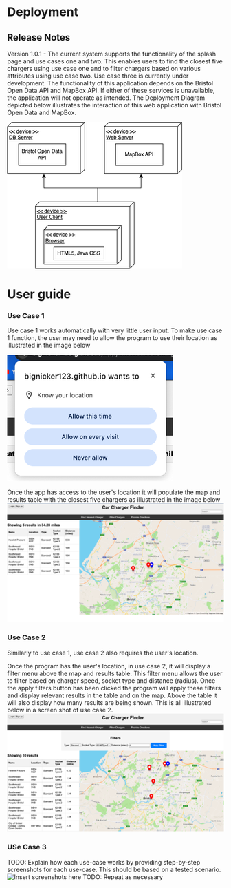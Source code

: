 # Deployment

## Release Notes
Version 1.0.1 - The current system supports the functionality of the splash page and use cases one and two. This enables users to find the closest five chargers using use case one and to filter chargers based on various attributes using use case two. Use case three is currently under development. The functionality of this application depends on the Bristol Open Data API and MapBox API. If either of these services is unavailable, the application will not operate as intended. The Deployment Diagram depicted below illustrates the interaction of this web application with Bristol Open Data and MapBox.

![Deployment Diagram](Images/DeploymentDiagram.png)

# User guide

### Use Case 1
Use case 1 works automatically with very little user input. To make use case 1 function, the user may need to allow the program to use their location as illustrated in the image below

![Allow Location Image](Images/AllowLocation.png)

Once the app has access to the user's location it will populate the map and results table with the closest five chargers as illustrated in the image below
![Use Case 1](Images/UC1Final.png)

### Use Case 2
Similarly to use case 1, use case 2 also requires the user's location. 

Once the program has the user's location, in use case 2, it will display a filter menu above the map and results table. This filter menu allows the user to filter based on charger speed, socket type and distance (radius). Once the apply filters button has been clicked the program will apply these filters and display relevant results in the table and on the map. Above the table it will also display how many results are being shown. This is all illustrated below in a screen shot of use case 2.
![Use Case 1](Images/UC2Final.png)

### USe Case 3

TODO: Explain how each use-case works by providing step-by-step screenshots for each use-case. This should be based on a tested scenario.
![Insert screenshots here](images/screenshot.png)
TODO: Repeat as necessary
